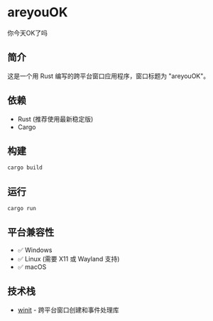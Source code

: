 # areyouOK
你今天OK了吗

## 简介

这是一个用 Rust 编写的跨平台窗口应用程序，窗口标题为 "areyouOK"。

## 依赖

- Rust (推荐使用最新稳定版)
- Cargo

## 构建

```bash
cargo build
```

## 运行

```bash
cargo run
```

## 平台兼容性

- ✅ Windows
- ✅ Linux (需要 X11 或 Wayland 支持)
- ✅ macOS

## 技术栈

- [winit](https://github.com/rust-windowing/winit) - 跨平台窗口创建和事件处理库
